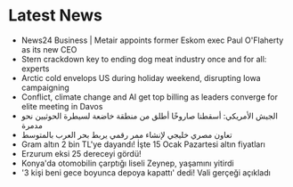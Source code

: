 # Latest News
-  News24 Business | Metair appoints former Eskom exec Paul O'Flaherty as its new CEO
-  Stern crackdown key to ending dog meat industry once and for all: experts
-  Arctic cold envelops US during holiday weekend, disrupting Iowa campaigning
-  Conflict, climate change and AI get top billing as leaders converge for elite meeting in Davos
-  الجيش الأمريكي: أسقطنا صاروخًا أطلق من منطقة خاضعة لسيطرة الحوثيين نحو مدمرة
-  تعاون مصري خليجي لإنشاء ممر رقمي يربط بحر العرب بالمتوسط
-  Gram altın 2 bin TL'ye dayandı! İşte 15 Ocak Pazartesi altın fiyatları
-  Erzurum eksi 25 dereceyi gördü!
-  Konya'da otomobilin çarptığı liseli Zeynep, yaşamını yitirdi
-  '3 kişi beni gece boyunca depoya kapattı' dedi! Vali gerçeği açıkladı
